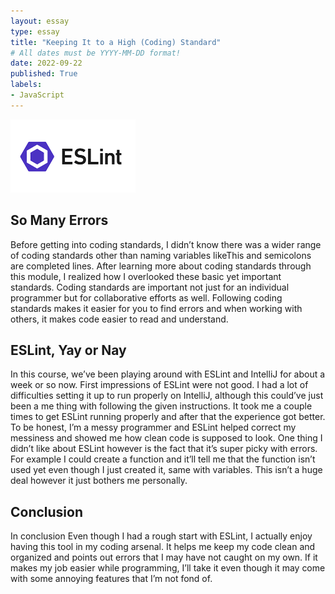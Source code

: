 ```yaml
---
layout: essay
type: essay
title: "Keeping It to a High (Coding) Standard"
# All dates must be YYYY-MM-DD format!
date: 2022-09-22
published: True
labels:
- JavaScript
---
```


<img width="200px" class="rounded float-start pe-4" src="../img/ESLint.png">

<h2 id="So Many Errors">So Many Errors</h2>
Before getting into coding standards, I didn’t know there was a wider range of coding standards other than naming variables likeThis and semicolons are completed lines. After learning more about coding standards through this module, I realized how I overlooked these basic yet important standards. Coding standards are important not just for an individual programmer but for collaborative efforts as well. Following coding standards makes it easier for you to find errors and when working with others, it makes code easier to read and understand.

<h2 id="ESLint, Yay or Nay?">ESLint, Yay or Nay</h2>
In this course, we’ve been playing around with ESLint and IntelliJ for about a week or so now. First impressions of ESLint were not good. I had a lot of difficulties setting it up to run properly on IntelliJ, although this could’ve just been a me thing with following the given instructions. It took me a couple times to get ESLint running properly and after that the experience got better. To be honest, I’m a messy programmer and ESLint helped correct my messiness and showed me how clean code is supposed to look. One thing I didn’t like about ESLint however is the fact that it’s super picky with errors. For example I could create a function and it’ll tell me that the function isn’t used yet even though I just created it, same with variables. This isn’t a huge deal however it just bothers me personally.

<h2 id="Conclusion">Conclusion</h2>
In conclusion Even though I had a rough start with ESLint, I actually enjoy having this tool in my coding arsenal. It helps me keep my code clean and organized and points out errors that I may have not caught on my own. If it makes my job easier while programming, I’ll take it even though it may come with some annoying features that I’m not fond of.


